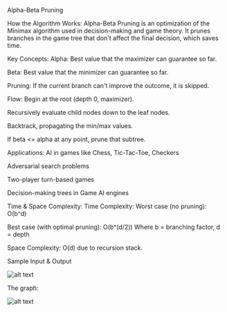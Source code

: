 Alpha-Beta Pruning

How the Algorithm Works:
Alpha-Beta Pruning is an optimization of the Minimax algorithm used in decision-making and game theory. It prunes branches in the game tree that don't affect the final decision, which saves time.

Key Concepts:
Alpha: Best value that the maximizer can guarantee so far.

Beta: Best value that the minimizer can guarantee so far.

Pruning: If the current branch can't improve the outcome, it is skipped.

Flow:
Begin at the root (depth 0, maximizer).

Recursively evaluate child nodes down to the leaf nodes.

Backtrack, propagating the min/max values.

If beta <= alpha at any point, prune that subtree.

 Applications:
AI in games like Chess, Tic-Tac-Toe, Checkers

Adversarial search problems

Two-player turn-based games

Decision-making trees in Game AI engines

 Time & Space Complexity:
  Time Complexity:
Worst case (no pruning): O(b^d)

Best case (with optimal pruning): O(b^(d/2))
Where b = branching factor, d = depth

 Space Complexity:
O(d) due to recursion stack.

Sample Input & Output

![alt text](images/alpha.png)

The graph:

![alt text](images/alphagraph.png)
